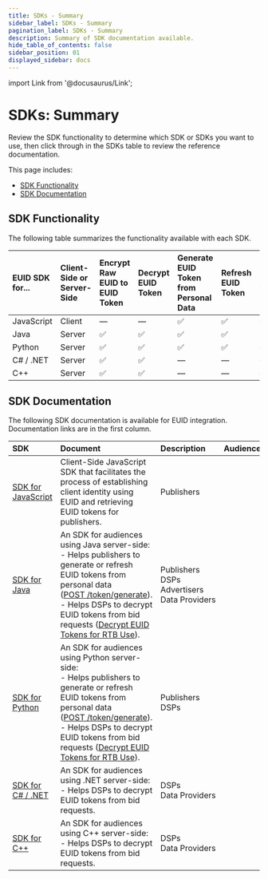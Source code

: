 ```yaml
---
title: SDKs - Summary
sidebar_label: SDKs - Summary
pagination_label: SDKs - Summary
description: Summary of SDK documentation available.
hide_table_of_contents: false
sidebar_position: 01
displayed_sidebar: docs
---
```


import Link from '@docusaurus/Link';

# SDKs: Summary

Review the SDK functionality to determine which SDK or SDKs you want to use, then click through in the SDKs table to review the reference documentation.

This page includes:

* [SDK Functionality](#sdk-functionality)
* [SDK Documentation](#sdk-documentation)

## SDK Functionality

The following table summarizes the functionality available with each SDK.

| EUID SDK for... | Client-Side or Server-Side | Encrypt Raw EUID to EUID Token | Decrypt EUID Token | Generate EUID Token from Personal Data | Refresh EUID Token | Generate Raw EUID from Personal Data |
| :--- | :--- |  :--- | :--- | :--- | :--- | :--- |
|JavaScript | Client| &#8212; | &#8212; | &#9989; | &#9989; | &#8212; |
|Java | Server | &#9989; | &#9989; | &#9989; | &#9989; | &#9989; |
|Python | Server | &#9989; | &#9989; | &#9989; | &#9989; | &#8212; |
|C# / .NET | Server | &#9989; | &#9989; | &#8212; | &#8212; | &#8212; |
|C++ | Server | &#9989; | &#9989; | &#8212; | &#8212; | &#8212; |

<!-- &#9989; = Supported | &#10060; = Not Supported | &#8212; = Not Supported -->

## SDK Documentation

The following SDK documentation is available for EUID integration. Documentation links are in the first column.

| SDK | Document | Description | Audience
| :--- | :--- | :--- | :--- |
| [SDK for JavaScript](sdk-ref-javascript.md) | Client-Side JavaScript SDK that facilitates the process of establishing client identity using EUID and retrieving EUID tokens for publishers. | Publishers |
| [SDK for Java](sdk-ref-java.md) | An SDK for audiences using Java server-side:<br/>- Helps publishers to generate or refresh EUID tokens from <Link href="../ref-info/glossary-uid#gl-personal-data">personal data</Link> ([POST&nbsp;/token/generate](../endpoints/post-token-generate)).<br/>- Helps DSPs to decrypt EUID tokens from bid requests ([Decrypt EUID Tokens for RTB Use](../guides/dsp-guide.md#decrypt-euid-tokens-for-rtb-use)). | Publishers<br/>DSPs<br/>Advertisers<br/>Data&nbsp;Providers |
| [SDK for Python](sdk-ref-python.md) | An SDK for audiences using Python server-side:<br/>- Helps publishers to generate or refresh EUID tokens from personal data ([POST&nbsp;/token/generate](../endpoints/post-token-generate)).<br/>- Helps DSPs to decrypt EUID tokens from bid requests ([Decrypt EUID Tokens for RTB Use](../guides/dsp-guide.md#decrypt-euid-tokens-for-rtb-use)). | Publishers<br/>DSPs |
| [SDK for C# / .NET](sdk-ref-csharp-dotnet.md) | An SDK for audiences using .NET server-side:<br/>- Helps DSPs to decrypt EUID tokens from bid requests. | DSPs<br/>Data&nbsp;Providers |
| [SDK for C++](sdk-ref-cplusplus.md) | An SDK for audiences using C++ server-side:<br/>- Helps DSPs to decrypt EUID tokens from bid requests. | DSPs<br/>Data&nbsp;Providers |
